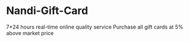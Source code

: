 # Nandi-Gift-Card
7*24 hours real-time online quality service Purchase all gift cards at 5% above market price

